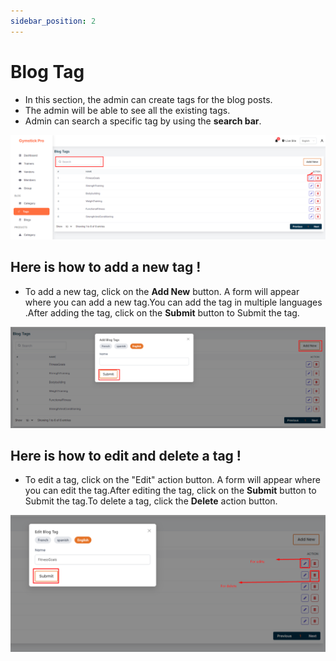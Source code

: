 ```yaml
---
sidebar_position: 2
---
```




# Blog Tag


- In this section, the admin can create tags for the blog posts.
- The admin will be able to see all the existing tags.
- Admin can search a specific tag by using the **search bar**.

![tag](./img/t.png)

## Here is how to add a new tag !

- To add a new tag, click on the **Add New** button. A form will appear where you can add a new tag.You can add the tag in multiple languages .After adding the tag, click on the **Submit** button to Submit the tag.

![tag](./img/t1.png)



## Here is how to edit and delete a tag !

- To edit a tag, click on the "Edit" action button. A form will appear where you can edit the tag.After editing the tag, click on the **Submit** button to Submit the tag.To delete a tag, click the **Delete** action button.

![tag](./img/t2.png)